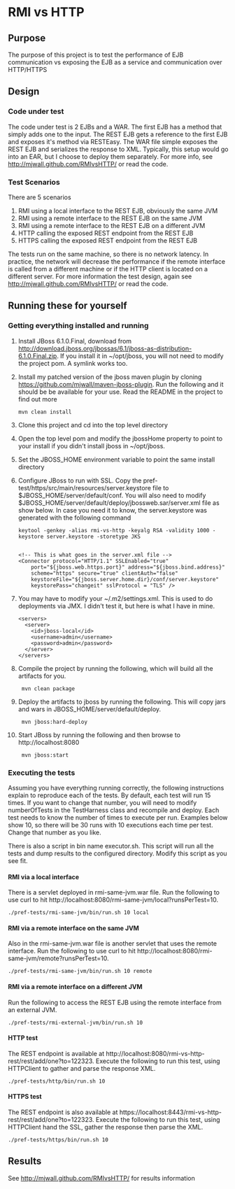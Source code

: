 # RMI vs HTTP

## Purpose
The purpose of this project is to test the performance of EJB communication vs
exposing the EJB as a service and communication over HTTP/HTTPS

## Design

### Code under test

The code under test is 2 EJBs and a WAR.  The first EJB has a method that simply adds one to the input.  The REST EJB gets a reference to the first EJB and exposes it's method via RESTEasy.  The WAR file simple exposes the REST EJB and serializes the response to XML.  Typically, this setup would go into an EAR, but I choose to deploy them separately.  For more info, see http://mjwall.github.com/RMIvsHTTP/ or read the code.

### Test Scenarios

There are 5 scenarios

1.  RMI using a local interface to the REST EJB, obviously the same JVM
1.  RMI using a remote interface to the REST EJB on the same JVM
1.  RMI using a remote interface to the REST EJB on a different JVM
1.  HTTP calling the exposed REST endpoint from the REST EJB
1.  HTTPS calling the exposed REST endpoint from the REST EJB
 
The tests run on the same machine, so there is no network latency.  In practice, the network will decrease the performance if the remote interface is called from a different machine or if the HTTP client is located on a different server. For more information the test design, again see http://mjwall.github.com/RMIvsHTTP/ or read the code.

## Running these for yourself

### Getting everything installed and running

1.  Install JBoss 6.1.0.Final, download from http://download.jboss.org/jbossas/6.1/jboss-as-distribution-6.1.0.Final.zip.
If you install it in ~/opt/jboss, you will not need to modify the project pom.  A symlink works too.
1.  Install my patched version of the jboss maven plugin by cloning https://github.com/mjwall/maven-jboss-plugin.  Run the following and it should be be available for your use.  Read the README in the project to find out more 
 
        mvn clean install

1.  Clone this project and cd into the top level directory
1.  Open the top level pom and modify the jbossHome property to point to your install if you didn't install jboss in 
~/opt/jboss.
1.  Set the JBOSS_HOME environment variable to point the same install directory
1.  Configure JBoss to run with SSL.  Copy the pref-test/https/src/main/resources/server.keystore file to 
$JBOSS_HOME/server/default/conf.  You will also need to modify $JBOSS_HOME/server/default/deploy/jbossweb.sar/server.xml
file as show below.  In case you need it to know, the server.keystore was generated with the following command

        keytool -genkey -alias rmi-vs-http -keyalg RSA -validity 1000 -keystore server.keystore -storetype JKS

 
        <!-- This is what goes in the server.xml file -->
        <Connector protocol="HTTP/1.1" SSLEnabled="true"
            port="${jboss.web.https.port}" address="${jboss.bind.address}"
            scheme="https" secure="true" clientAuth="false"
            keystoreFile="${jboss.server.home.dir}/conf/server.keystore"
            keystorePass="changeit" sslProtocol = "TLS" />

1.  You may have to modify your ~/.m2/settings.xml.  This is used to do deployments via JMX.  I didn't test it, but here is what I have in mine.

        <servers>
          <server>
            <id>jboss-local</id>
            <username>admin</username>
            <password>admin</password>
          </server>
        </servers>
    
1. Compile the project by running the following, which will build all the artifacts for you.

        mvn clean package
    
1. Deploy the artifacts to jboss by running the following.  This will copy jars and wars in JBOSS_HOME/server/default/deploy.

        mvn jboss:hard-deploy
    
1. Start JBoss by running the following and then browse to http://localhost:8080 

        mvn jboss:start

### Executing the tests

Assuming you have everything running correctly, the following instructions explain to reproduce each of the tests.  By default, each test will run 15 times.  If you want to change that number, you will need to modify numberOfTests in the TestHarness class and recompile and deploy.  Each test needs to know the number of times to execute per run.  Examples below show 10, so there will be 30 runs with 10 executions each time per test.  Change that number as you like.

There is also a script in bin name executor.sh.  This script will run all the tests and dump results to the configured directory.  Modify this script as you see fit.

#### RMI via a local interface

There is a servlet deployed in rmi-same-jvm.war file.  Run the following to use curl to hit http://localhost:8080/rmi-same-jvm/local?runsPerTest=10.
 
    ./pref-tests/rmi-same-jvm/bin/run.sh 10 local

#### RMI via a remote interface on the same JVM

Also in the rmi-same-jvm.war file is another servlet that uses the remote interface.  Run the following to use curl to hit http://localhost:8080/rmi-same-jvm/remote?runsPerTest=10.
 
    ./pref-tests/rmi-same-jvm/bin/run.sh 10 remote

#### RMI via a remote interface on a different JVM

Run the following to access the REST EJB using the remote interface from an external JVM.

    ./pref-tests/rmi-external-jvm/bin/run.sh 10
    
#### HTTP test

The REST endpoint is available at http://localhost:8080/rmi-vs-http-rest/rest/add/one?to=122323.  Execute the following to run this test, using HTTPClient to gather and parse the response XML.

    ./pref-tests/http/bin/run.sh 10  

#### HTTPS test

The REST endpoint is also available at https://localhost:8443/rmi-vs-http-rest/rest/add/one?to=122323.  Execute the following to run this test, using HTTPClient hand the SSL, gather the response then parse the XML.

    ./pref-tests/https/bin/run.sh 10  

## Results

See http://mjwall.github.com/RMIvsHTTP/ for results information